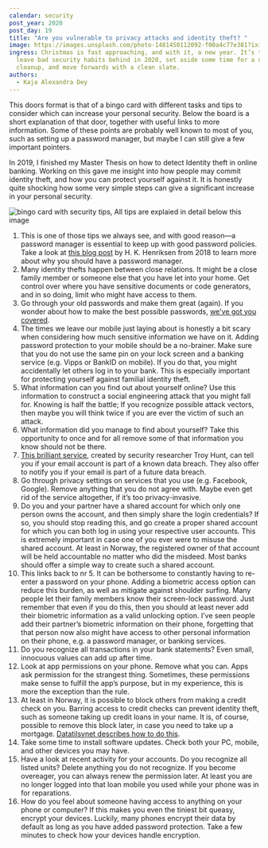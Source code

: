 ```yaml
---
calendar: security
post_year: 2020
post_day: 19
title: "Are you vulnerable to privacy attacks and identity theft? "
image: https://images.unsplash.com/photo-1481450112092-f00a4c77e381?ixid=MXwxMjA3fDB8MHxwaG90by1wYWdlfHx8fGVufDB8fHw%3D&ixlib=rb-1.2.1&auto=format&fit=crop&w=1014&q=80
ingress: Christmas is fast approaching, and with it, a new year. It’s time to
  leave bad security habits behind in 2020, set aside some time for a digital
  cleanup, and move forwards with a clean slate.
authors:
  - Kaja Alexandra Dey
---
```

This doors format is that of a bingo card with different tasks and tips to consider which can increase your personal security. Below the board is a short explanation of that door, together with useful links to more information. Some of these points are probably well known to most of you, such as setting up a password manager, but maybe I can still give a few important pointers. 

In 2019, I finished my Master Thesis on how to detect Identity theft in online banking. Working on this gave me insight into how people may commit identity theft, and how you can protect yourself against it. It is honestly quite shocking how some very simple steps can give a significant increase in your personal security.

![bingo card with security tips, All tips are explaied in detail below this image](/assets/bingo.jpg)

1. This is one of those tips we always see, and with good reason—a password manager is essential to keep up with good password policies. Take a look at [this blog post](<1. https://security.christmas/2018/16>) by H. K. Henriksen from 2018 to learn more about why you should have a password manager.
2. Many identity thefts happen between close relations. It might be a close family member or someone else that you have let into your home. Get control over where you have sensitive documents or code generators, and in so doing, limit who might have access to them. 
3. Go through your old passwords and make them great (again). If you wonder about how to make the best possible passwords, [we've got you covered](<1. https://security.christmas/2018/19>).
4. The times we leave our mobile just laying about is honestly a bit scary when considering how much sensitive information we have on it. Adding password protection to your mobile should be a no-brainer. Make sure that you do not use the same pin on your lock screen and a banking service (e.g. Vipps or BankID on mobile). If you do that, you might accidentally let others log in to your bank. This is especially important for protecting yourself against familial identity theft.
5. What information can you find out about yourself online? Use this information to construct a social engineering attack that you might fall for.  Knowing is half the battle; If you recognize possible attack vectors, then maybe you will think twice if you are ever the victim of such an attack. 
6. What information did you manage to find about yourself? Take this opportunity to once and for all remove some of that information you know should not be there. 
7. [This brilliant service](https://haveibeenpwned.com/), created by security researcher Troy Hunt, can tell you if your email account is part of a known data breach. They also offer to notify you if your email is part of a future data breach.  
8. Go through privacy settings on services that you use (e.g.  Facebook, Google). Remove anything that you do not agree with. Maybe even get rid of the service altogether, if it’s too privacy-invasive.
9. Do you and your partner have a shared account for which only one person owns the account, and then simply share the login credentials? If so, you should stop reading this, and go create a proper shared account for which you can both log in using your respective user accounts. This is extremely important in case one of you ever were to misuse the shared account. At least in Norway, the registered owner of that account will be held accountable no matter who did the misdeed. Most banks should offer a simple way to create such a shared account. 
10. This links back to nr 5. It can be bothersome to constantly having to re-enter a password on your phone. Adding a biometric access option can reduce this burden, as well as mitigate against shoulder surfing. Many people let their family members know their screen-lock password. Just remember that even if you do this, then you should at least never add their biometric information as a valid unlocking option. I’ve seen people add their partner’s biometric information on their phone, forgetting that that person now also might have access to other personal information on their phone, e.g. a password manager, or banking services. 
11. Do you recognize all transactions in your bank statements? Even small, innocuous values can add up after time. 
12. Look at app permissions on your phone. Remove what you can. Apps ask permission for the strangest thing. Sometimes, these permissions make sense to fulfill the app’s purpose, but in my experience, this is more the exception than the rule.  
13. At least in Norway, it is possible to block others from making a credit check on you. Barring access to credit checks can prevent identity theft, such as someone taking up credit loans in your name. It is, of course, possible to remove this block later, in case you need to take up a mortgage. [Datatilsynet describes how to do this](<1. https://www.datatilsynet.no/personvern-pa-ulike-omrader/kundehandtering-handel-og-medlemskap/kredittvurdering/>).
14. Take some time to install software updates. Check both your PC, mobile, and other devices you may have.
15. Have a look at recent activity for your accounts. Do you recognize all listed units? Delete anything you do not recognize. If you become overeager, you can always renew the permission later. At least you are no longer logged into that loan mobile you used while your phone was in for reparations. 
16. How do you feel about someone having access to anything on your phone or computer?  If this makes you even the tiniest bit queasy, encrypt your devices. Luckily, many phones encrypt their data by default as long as you have added password protection. Take a few minutes to check how your devices handle encryption.